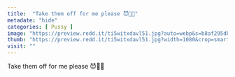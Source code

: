 ```yaml
---
title:  "Take them off for me please 😈👅💦"
metadate: "hide"
categories: [ Pussy ]
image: "https://preview.redd.it/ti5witxdavl51.jpg?auto=webp&s=b8af295dbd236d61f0f0980a0dcc98031ad7172a"
thumb: "https://preview.redd.it/ti5witxdavl51.jpg?width=1080&crop=smart&auto=webp&s=06e9ffdafdaab0102a2b3582cabcb2978f1e1ccc"
visit: ""
---
```

Take them off for me please 😈👅💦
